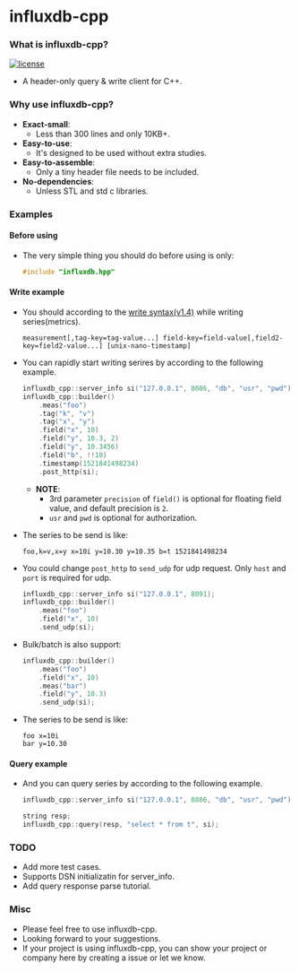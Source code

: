 # influxdb-cpp

### What is influxdb-cpp?

[![license](https://img.shields.io/badge/license-MIT-brightgreen.svg?style=flat)](https://github.com/orca-zhang/influxdb-cpp/blob/master/LICENSE)

- A header-only query & write client for C++.

### Why use influxdb-cpp?

- **Exact-small**: 
  - Less than 300 lines and only 10KB+.
- **Easy-to-use**: 
  - It's designed to be used without extra studies.
- **Easy-to-assemble**: 
  - Only a tiny header file needs to be included.
- **No-dependencies**: 
  - Unless STL and std c libraries.

### Examples

#### Before using

- The very simple thing you should do before using is only:

    ```cpp
    #include "influxdb.hpp"
    ```

#### Write example

- You should according to the [write syntax(v1.4)](https://docs.influxdata.com/influxdb/v1.4/write_protocols/line_protocol_reference/) while writing series(metrics).

    ```
    measurement[,tag-key=tag-value...] field-key=field-value[,field2-key=field2-value...] [unix-nano-timestamp]
    ```


- You can rapidly start writing serires by according to the following example.

    ```cpp
    influxdb_cpp::server_info si("127.0.0.1", 8086, "db", "usr", "pwd");
    influxdb_cpp::builder()
        .meas("foo")
        .tag("k", "v")
        .tag("x", "y")
        .field("x", 10)
        .field("y", 10.3, 2)
        .field("y", 10.3456)
        .field("b", !!10)
        .timestamp(1521841498234)
        .post_http(si);
    ```

  - **NOTE**: 
    - 3rd parameter `precision` of `field()` is optional for floating field value, and default precision is `2`. 
    - `usr` and `pwd` is optional for authorization.

- The series to be send is like:

    ```
    foo,k=v,x=y x=10i y=10.30 y=10.35 b=t 1521841498234
    ```

- You could change `post_http` to `send_udp` for udp request. Only `host` and `port` is required for udp.

    ```cpp
    influxdb_cpp::server_info si("127.0.0.1", 8091);
    influxdb_cpp::builder()
        .meas("foo")
        .field("x", 10)
        .send_udp(si);
    ```

- Bulk/batch is also support:

    ```cpp
    influxdb_cpp::builder()
        .meas("foo")
        .field("x", 10)
        .meas("bar")
        .field("y", 10.3)
        .send_udp(si);
    ```

- The series to be send is like:

    ```
    foo x=10i
    bar y=10.30
    ```

#### Query example

- And you can query series by according to the following example.

    ```cpp
    influxdb_cpp::server_info si("127.0.0.1", 8086, "db", "usr", "pwd");

    string resp;
    influxdb_cpp::query(resp, "select * from t", si);
    ```

### TODO

- Add more test cases.
- Supports DSN initializatin for server_info.
- Add query response parse tutorial.

### Misc

- Please feel free to use influxdb-cpp.
- Looking forward to your suggestions.
- If your project is using influxdb-cpp, you can show your project or company here by creating a issue or let we know.